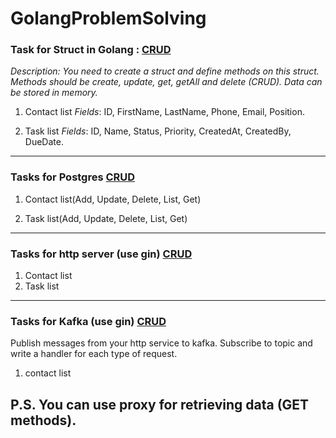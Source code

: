 # GolangProblemSolving
### Task for Struct in Golang : [CRUD](https://github.com/Kodirova/GolangProblemSolving/tree/master/CRUD_STRUCTS) 
*Description: You need to create a struct and define methods on this struct. Methods should be create, update, get, getAll and delete (CRUD). Data can be stored in memory.*

1. Contact list
*Fields*: ID, FirstName, LastName, Phone, Email, Position.

1. Task list
*Fields*: ID, Name, Status, Priority, CreatedAt, CreatedBy, DueDate.
---------------------------------------------------------------------
### Tasks for Postgres [CRUD](https://github.com/Kodirova/GolangProblemSolving/tree/master/TaskPostgres)
1. Contact list(Add, Update, Delete, List, Get)

2. Task list(Add, Update, Delete, List, Get)
---------------------------------------------------------------------
### Tasks for http server (use gin) [CRUD](https://github.com/Kodirova/GolangProblemSolving/tree/master/crudTask)
1. Contact list
2. Task list
---------------------------------------------------------------------
### Tasks for Kafka (use gin) [CRUD](https://github.com/Kodirova/GolangProblemSolving/tree/master/KafkaMicroservice)
Publish messages from your http service to kafka. Subscribe to topic and write a handler for each type of request.

1. contact list 

P.S. You can use proxy for retrieving data (GET methods).
---------------------------------------------------------------------

